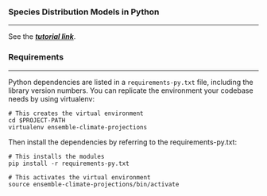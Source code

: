### Species Distribution Models in Python
---
See the **<a target="_blank" rel="noopener noreferrer" href="https://daniel-furman.github.io/Python-species-distribution-modeling/">*tutorial link*</a>**.

### Requirements

---

Python dependencies are listed in a `requirements-py.txt` file, including the library version numbers. You can replicate the environment your codebase needs by using virtualenv:

```
# This creates the virtual environment
cd $PROJECT-PATH
virtualenv ensemble-climate-projections
```
Then install the dependencies by referring to the requirements-py.txt:
```
# This installs the modules
pip install -r requirements-py.txt

# This activates the virtual environment
source ensemble-climate-projections/bin/activate
```
